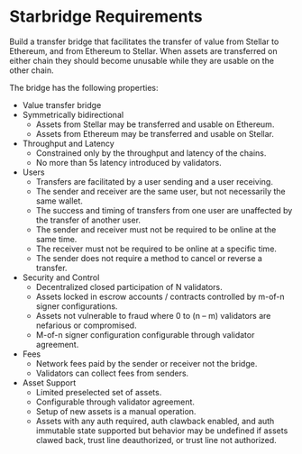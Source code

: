 # Starbridge Requirements

Build a transfer bridge that facilitates the transfer of value from Stellar to Ethereum, and from Ethereum to Stellar. When assets are transferred on either chain they should become unusable while they are usable on the other chain.

The bridge has the following properties:
- Value transfer bridge
- Symmetrically bidirectional
    - Assets from Stellar may be transferred and usable on Ethereum.
    - Assets from Ethereum may be transferred and usable on Stellar.
- Throughput and Latency
    - Constrained only by the throughput and latency of the chains.
    - No more than 5s latency introduced by validators.
- Users
    - Transfers are facilitated by a user sending and a user receiving.
    - The sender and receiver are the same user, but not necessarily the same wallet.
    - The success and timing of transfers from one user are unaffected by the transfer of another user.
    - The sender and receiver must not be required to be online at the same time.
    - The receiver must not be required to be online at a specific time.
    - The sender does not require a method to cancel or reverse a transfer.
- Security and Control
    - Decentralized closed participation of N validators.
    - Assets locked in escrow accounts / contracts controlled by m-of-n signer configurations.
    - Assets not vulnerable to fraud where 0 to (n – m) validators are nefarious or compromised.
    - M-of-n signer configuration configurable through validator agreement.
- Fees
    - Network fees paid by the sender or receiver not the bridge.
    - Validators can collect fees from senders.
- Asset Support
    - Limited preselected set of assets.
    - Configurable through validator agreement.
    - Setup of new assets is a manual operation.
    - Assets with any auth required, auth clawback enabled, and auth immutable state supported but behavior may be undefined if assets clawed back, trust line deauthorized, or trust line not authorized.
